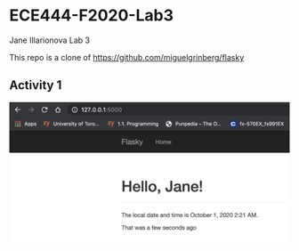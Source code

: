 # ECE444-F2020-Lab3
Jane Illarionova Lab 3

This repo is a clone of
https://github.com/miguelgrinberg/flasky

## Activity 1

![Activity 1 Screenshot Hello Jane with timestamp](activity1_lab3.png)
